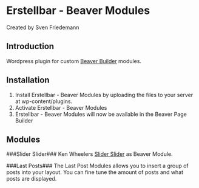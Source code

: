 Erstellbar - Beaver Modules
===========================

Created by Sven Friedemann

Introduction
------------
Wordpress plugin for custom [Beaver Builder](https://www.wpbeaverbuilder.com) modules.

Installation
------------

1. Install Erstellbar - Beaver Modules by uploading the files to your server at wp-content/plugins.
2. Activate Erstellbar - Beaver Modules
3. Erstellbar - Beaver Modules will now be available in the Beaver Page Builder

Modules
-------

###Slider Slider###
Ken Wheelers [Slider Slider](http://kenwheeler.github.io/slick/) as Beaver Module.


###Last Posts###
The Last Post Modules allows you to insert a group of posts into your layout. 
You can fine tune the amount of posts and what posts are displayed.